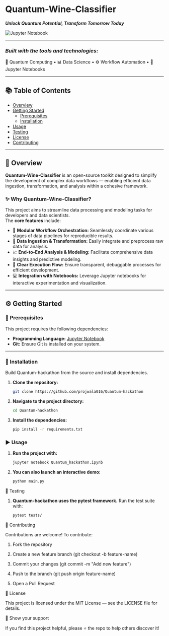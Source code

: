 #                Quantum-Wine-Classifier

**_Unlock Quantum Potential, Transform Tomorrow Today_**




![Jupyter Notebook](https://img.shields.io/badge/Jupyter_Notebook-100%25-blue?style=for-the-badge)


---

### _Built with the tools and technologies:_
🧠 Quantum Computing • 📊 Data Science • ⚙️ Workflow Automation • 🧩 Jupyter Notebooks

---

## 📚 Table of Contents
- [Overview](#overview)
- [Getting Started](#getting-started)
  - [Prerequisites](#prerequisites)
  - [Installation](#installation)
- [Usage](#usage)
- [Testing](#testing)
- [License](#license)
- [Contributing](#contributing)

---

## 🧩 Overview
**Quantum-Wine-Classifier** is an open-source toolkit designed to simplify the development of complex data workflows — enabling efficient data ingestion, transformation, and analysis within a cohesive framework.

### ✨ Why Quantum-Wine-Classifier?
This project aims to streamline data processing and modeling tasks for developers and data scientists.  
The **core features** include:

- 🔄 **Modular Workflow Orchestration:** Seamlessly coordinate various stages of data pipelines for reproducible results.  
- 🧮 **Data Ingestion & Transformation:** Easily integrate and preprocess raw data for analysis.  
- 📈 **End-to-End Analysis & Modeling:** Facilitate comprehensive data insights and predictive modeling.  
- 🧾 **Clear Execution Flow:** Ensure transparent, debuggable processes for efficient development.  
- 💻 **Integration with Notebooks:** Leverage Jupyter notebooks for interactive experimentation and visualization.

---

## ⚙️ Getting Started

### 🔧 Prerequisites
This project requires the following dependencies:
- **Programming Language:** [Jupyter Notebook](https://jupyter.org/)
- **Git:** Ensure Git is installed on your system.

---

### 🧱 Installation
Build Quantum-hackathon from the source and install dependencies.

1. **Clone the repository:**
   ```bash
   git clone https://github.com/projwala016/Quantum-hackathon

2. **Navigate to the project directory:**
   ```bash
   cd Quantum-hackathon
3. **Install the dependencies:**
   ```bash
   pip install -r requirements.txt
### ▶️ Usage
1. **Run the project with:**
   ```bash
   jupyter notebook Quantum_hackathon.ipynb

2. **You can also launch an interactive demo:**
   ```bash
   python main.py

🧪 Testing

1. **Quantum-hackathon uses the pytest framework.**
    Run the test suite with:
    ```bash
    pytest tests/

🤝 Contributing

Contributions are welcome!
To contribute:

1. Fork the repository

2. Create a new feature branch (git checkout -b feature-name)

3. Commit your changes (git commit -m "Add new feature")

4. Push to the branch (git push origin feature-name)

5. Open a Pull Request

📜 License

This project is licensed under the MIT License — see the LICENSE
file for details.

🌟 Show your support

If you find this project helpful, please ⭐ the repo to help others discover it!
   

